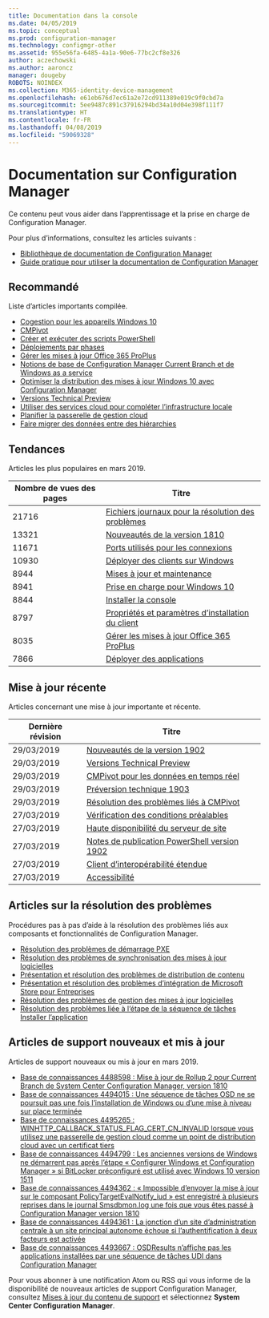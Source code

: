 ```yaml
---
title: Documentation dans la console
ms.date: 04/05/2019
ms.topic: conceptual
ms.prod: configuration-manager
ms.technology: configmgr-other
ms.assetid: 955e56fa-6485-4a1a-90e6-77bc2cf8e326
author: aczechowski
ms.author: aaroncz
manager: dougeby
ROBOTS: NOINDEX
ms.collection: M365-identity-device-management
ms.openlocfilehash: e61eb676d7ec61a2e72cd911389e019c9f0cbd7a
ms.sourcegitcommit: 5ee9487c891c37916294bd34a10d04e398f111f7
ms.translationtype: HT
ms.contentlocale: fr-FR
ms.lasthandoff: 04/08/2019
ms.locfileid: "59069328"
---
```

<!-- 
- Feature 1357546
- This page displays in-console, under the Community workspace, Documentation node. 
- Don't use any relative links; must be full https://docs.microsoft.com and language neutral
- Process: https://microsoft.sharepoint.com/teams/ConfigMgr/Documents/ContentPub/Data%20collection%20process%20for%20Feature%201357546%20In-console%20documentation.docx?web=1
-->

# <a name="configuration-manager-documentation"></a>Documentation sur Configuration Manager

Ce contenu peut vous aider dans l’apprentissage et la prise en charge de Configuration Manager.

Pour plus d’informations, consultez les articles suivants :

- [Bibliothèque de documentation de Configuration Manager](https://docs.microsoft.com/sccm)  
- [Guide pratique pour utiliser la documentation de Configuration Manager](https://docs.microsoft.com/sccm/core/understand/use-docs)

## <a name="recommended"></a>Recommandé

Liste d’articles importants compilée.

- [Cogestion pour les appareils Windows 10](https://docs.microsoft.com/sccm/comanage/overview)  
- [CMPivot](https://docs.microsoft.com/sccm/core/servers/manage/cmpivot)  
- [Créer et exécuter des scripts PowerShell](https://docs.microsoft.com/sccm/apps/deploy-use/create-deploy-scripts)  
- [Déploiements par phases](https://docs.microsoft.com/sccm/osd/deploy-use/create-phased-deployment-for-task-sequence)  
- [Gérer les mises à jour Office 365 ProPlus](https://docs.microsoft.com/sccm/sum/deploy-use/manage-office-365-proplus-updates)  
- [Notions de base de Configuration Manager Current Branch et de Windows as a service](https://docs.microsoft.com/sccm/core/understand/configuration-manager-and-windows-as-service)
- [Optimiser la distribution des mises à jour Windows 10 avec Configuration Manager](https://docs.microsoft.com/sccm/sum/deploy-use/optimize-windows-10-update-delivery)
- [Versions Technical Preview](https://docs.microsoft.com/sccm/core/get-started/technical-preview)
- [Utiliser des services cloud pour compléter l’infrastructure locale](https://docs.microsoft.com/sccm/core/understand/use-cloud-services)
- [Planifier la passerelle de gestion cloud](https://docs.microsoft.com/sccm/core/clients/manage/plan-cloud-management-gateway)
- [Faire migrer des données entre des hiérarchies](https://docs.microsoft.com/sccm/core/migration/migrate-data-between-hierarchies)

## <a name="trending"></a>Tendances

Articles les plus populaires en mars 2019.

| Nombre de vues des pages | Titre |
|------------|-------|
| 21716 | [Fichiers journaux pour la résolution des problèmes](https://docs.microsoft.com/sccm/core/plan-design/hierarchy/log-files)
| 13321 | [Nouveautés de la version 1810](https://docs.microsoft.com/sccm/core/plan-design/changes/whats-new-in-version-1810)
| 11671 | [Ports utilisés pour les connexions](https://docs.microsoft.com/sccm/core/plan-design/hierarchy/ports)
| 10930 | [Déployer des clients sur Windows](https://docs.microsoft.com/sccm/core/clients/deploy/deploy-clients-to-windows-computers)
| 8944 | [Mises à jour et maintenance](https://docs.microsoft.com/sccm/core/servers/manage/updates)
| 8941 | [Prise en charge pour Windows 10](https://docs.microsoft.com/sccm/core/plan-design/configs/support-for-windows-10)
| 8844 | [Installer la console](https://docs.microsoft.com/sccm/core/servers/deploy/install/install-consoles)
| 8797 | [Propriétés et paramètres d’installation du client](https://docs.microsoft.com/sccm/core/clients/deploy/about-client-installation-properties)
| 8035 | [Gérer les mises à jour Office 365 ProPlus](https://docs.microsoft.com/sccm/sum/deploy-use/manage-office-365-proplus-updates)
| 7866 | [Déployer des applications](https://docs.microsoft.com/sccm/apps/deploy-use/deploy-applications)

## <a name="recently-updated"></a>Mise à jour récente

Articles concernant une mise à jour importante et récente.

| Dernière révision | Titre |
|---------------|-------|
| 29/03/2019 | [Nouveautés de la version 1902](https://docs.microsoft.com/sccm/core/plan-design/changes/whats-new-in-version-1902)
| 29/03/2019 | [Versions Technical Preview](https://docs.microsoft.com/sccm/core/get-started/technical-preview)
| 29/03/2019 | [CMPivot pour les données en temps réel](https://docs.microsoft.com/sccm/core/servers/manage/cmpivot)
| 29/03/2019 | [Préversion technique 1903](https://docs.microsoft.com/sccm/core/get-started/2019/technical-preview-1903)
| 29/03/2019 | [Résolution des problèmes liés à CMPivot](https://docs.microsoft.com/sccm/core/servers/manage/cmpivot-tsg)
| 27/03/2019 | [Vérification des conditions préalables](https://docs.microsoft.com/sccm/core/servers/deploy/install/list-of-prerequisite-checks)
| 27/03/2019 | [Haute disponibilité du serveur de site](https://docs.microsoft.com/sccm/core/servers/deploy/configure/site-server-high-availability)
| 27/03/2019 | [Notes de publication PowerShell version 1902](https://docs.microsoft.com/powershell/sccm/1902-release-notes)
| 27/03/2019 | [Client d’interopérabilité étendue](https://docs.microsoft.com/sccm/core/understand/interoperability-client)
| 27/03/2019 | [Accessibilité](https://docs.microsoft.com/sccm/core/understand/accessibility-features)

## <a name="troubleshooting-articles"></a>Articles sur la résolution des problèmes

Procédures pas à pas d’aide à la résolution des problèmes liés aux composants et fonctionnalités de Configuration Manager.

- [Résolution des problèmes de démarrage PXE](https://support.microsoft.com/help/4468612)
- [Résolution des problèmes de synchronisation des mises à jour logicielles](https://support.microsoft.com/help/10059)
- [Présentation et résolution des problèmes de distribution de contenu](https://support.microsoft.com/help/4482728)
- [Présentation et résolution des problèmes d’intégration de Microsoft Store pour Entreprises](https://support.microsoft.com/help/4010214)
- [Résolution des problèmes de gestion des mises à jour logicielles](https://support.microsoft.com/help/10680)
- [Résolution des problèmes liée à l’étape de la séquence de tâches Installer l’application](https://support.microsoft.com/help/18408/)

## <a name="new-and-updated-support-articles"></a>Articles de support nouveaux et mis à jour

Articles de support nouveaux ou mis à jour en mars 2019.

- [Base de connaissances 4488598 : Mise à jour de Rollup 2 pour Current Branch de System Center Configuration Manager, version 1810](https://support.microsoft.com/help/4488598)
- [Base de connaissances 4494015 : Une séquence de tâches OSD ne se poursuit pas une fois l’installation de Windows ou d’une mise à niveau sur place terminée](https://support.microsoft.com/help/4494015)
- [Base de connaissances 4495265 : WINHTTP_CALLBACK_STATUS_FLAG_CERT_CN_INVALID lorsque vous utilisez une passerelle de gestion cloud comme un point de distribution cloud avec un certificat tiers](https://support.microsoft.com/help/4495265)
- [Base de connaissances 4494799 : Les anciennes versions de Windows ne démarrent pas après l’étape « Configurer Windows et Configuration Manager » si BitLocker préconfiguré est utilisé avec Windows 10 version 1511](https://support.microsoft.com/help/4494799)
- [Base de connaissances 4494362 : « Impossible d’envoyer la mise à jour sur le composant PolicyTargetEvalNotify_iud » est enregistré à plusieurs reprises dans le journal Smsdbmon.log une fois que vous êtes passé à Configuration Manager version 1810](https://support.microsoft.com/help/4494362)
- [Base de connaissances 4494361 : La jonction d’un site d’administration centrale à un site principal autonome échoue si l’authentification à deux facteurs est activée](https://support.microsoft.com/help/4494361)
- [Base de connaissances 4493667 : OSDResults n’affiche pas les applications installées par une séquence de tâches UDI dans Configuration Manager](https://support.microsoft.com/help/4493667)

Pour vous abonner à une notification Atom ou RSS qui vous informe de la disponibilité de nouveaux articles de support Configuration Manager, consultez [Mises à jour du contenu de support](https://support.microsoft.com/help/4089498/) et sélectionnez **System Center Configuration Manager**.  
